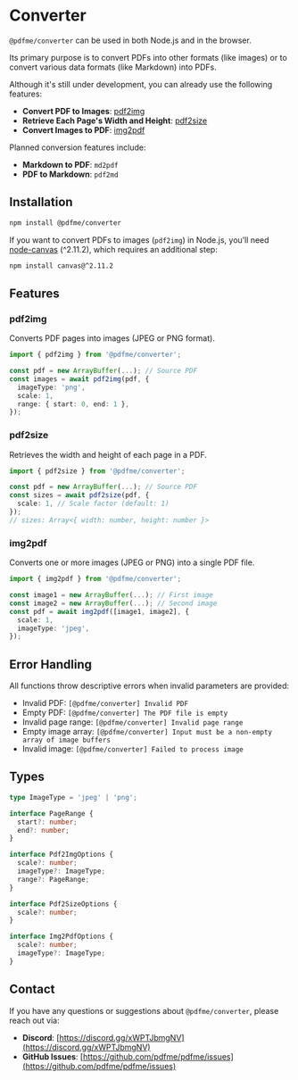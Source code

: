 # Converter

`@pdfme/converter` can be used in both Node.js and in the browser.  

Its primary purpose is to convert PDFs into other formats (like images) or to convert various data formats (like Markdown) into PDFs.

Although it's still under development, you can already use the following features:

- **Convert PDF to Images**: [pdf2img](https://github.com/pdfme/pdfme/blob/main/packages/converter/src/pdf2img.ts)
- **Retrieve Each Page's Width and Height**: [pdf2size](https://github.com/pdfme/pdfme/blob/main/packages/converter/src/pdf2size.ts)
- **Convert Images to PDF**: [img2pdf](https://github.com/pdfme/pdfme/blob/main/packages/converter/src/img2pdf.ts)

Planned conversion features include:
- **Markdown to PDF**: `md2pdf`
- **PDF to Markdown**: `pdf2md`

## Installation

```bash
npm install @pdfme/converter
```

If you want to convert PDFs to images (`pdf2img`) in Node.js, you’ll need [node-canvas](https://github.com/Automattic/node-canvas) (^2.11.2), which requires an additional step:

```bash
npm install canvas@^2.11.2
```

## Features

### pdf2img
Converts PDF pages into images (JPEG or PNG format).

```ts
import { pdf2img } from '@pdfme/converter';

const pdf = new ArrayBuffer(...); // Source PDF
const images = await pdf2img(pdf, {
  imageType: 'png',
  scale: 1,
  range: { start: 0, end: 1 },
});
```

### pdf2size
Retrieves the width and height of each page in a PDF.

```ts
import { pdf2size } from '@pdfme/converter';

const pdf = new ArrayBuffer(...); // Source PDF
const sizes = await pdf2size(pdf, {
  scale: 1, // Scale factor (default: 1)
});
// sizes: Array<{ width: number, height: number }>
```

### img2pdf
Converts one or more images (JPEG or PNG) into a single PDF file.

```ts
import { img2pdf } from '@pdfme/converter';

const image1 = new ArrayBuffer(...); // First image
const image2 = new ArrayBuffer(...); // Second image
const pdf = await img2pdf([image1, image2], {
  scale: 1,
  imageType: 'jpeg',
});
```

## Error Handling

All functions throw descriptive errors when invalid parameters are provided:

- Invalid PDF: `[@pdfme/converter] Invalid PDF`
- Empty PDF: `[@pdfme/converter] The PDF file is empty`
- Invalid page range: `[@pdfme/converter] Invalid page range`
- Empty image array: `[@pdfme/converter] Input must be a non-empty array of image buffers`
- Invalid image: `[@pdfme/converter] Failed to process image`

## Types

```ts
type ImageType = 'jpeg' | 'png';

interface PageRange {
  start?: number;
  end?: number;
}

interface Pdf2ImgOptions {
  scale?: number;
  imageType?: ImageType;
  range?: PageRange;
}

interface Pdf2SizeOptions {
  scale?: number;
}

interface Img2PdfOptions {
  scale?: number;
  imageType?: ImageType;
}
```

## Contact

If you have any questions or suggestions about `@pdfme/converter`, please reach out via:

- **Discord**: [https://discord.gg/xWPTJbmgNV](https://discord.gg/xWPTJbmgNV)
- **GitHub Issues**: [https://github.com/pdfme/pdfme/issues](https://github.com/pdfme/pdfme/issues)
